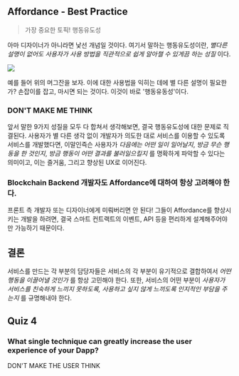 ## Affordance - Best Practice

> 가장 중요한 토픽! 행동유도성

아마 디자이너가 아니라면 낯선 개념일 것이다. 여기서 말하는 행동유도성이란, *별다른 설명이 없어도 사용자가 사용 방법을 직관적으로 쉽게 알아챌 수 있게끔 하는 성질* 이다.

![](pic-11-01.png)

예를 들어 위의 머그잔을 보자. 이에 대한 사용법을 익히는 데에 별 다른 설명이 필요한가? 손잡이를 잡고, 마시면 되는 것이다. 이것이 바로 '행동유동성'이다.

### DON'T MAKE ME THINK

앞서 말한 9가지 성질을 모두 다 합쳐서 생각해보면, 결국 행동유도성에 대한 문제로 직결된다. 사용자가 별 다른 생각 없이 개발자가 의도한 대로 서비스를 이용할 수 있도록 서비스를 개발했다면, 이말인즉슨 사용자가 *다음에는 어떤 일이 일어날지*, *방금 무슨 행동을 한 것인지*, *방금 행동이 어떤 결과를 불러일으킬지* 를 명확하게 파악할 수 있다는 의미이고, 이는 즐거움, 그리고 향상된 UX로 이어진다.

### Blockchain Backend 개발자도 Affordance에 대하여 항상 고려해야 한다.

프론트 측 개발자 또는 디자이너에게 미뤄버리면 안 된다! 그들이 Affordance를 향상시키는 개발을 하려면, 결국 스마트 컨트랙트의 이벤트, API 등을 편리하게 설계해주어야만 가능하기 때문이다.

## 결론

서비스를 만드는 각 부분의 담당자들은 서비스의 각 부분이 유기적으로 결합하여서 *어떤 행동을 이끌어낼 것인가* 를 항상 고민해야 한다. 또한, 서비스의 어떤 부분이 *사용자가 서비스를 친숙하게 느끼지 못하도록, 사용하고 싶지 않게 느끼도록 인지적인 부담을 주는지* 를 규명해내야 한다.

## Quiz 4

### What single technique can greatly increase the user experience of your Dapp?
DON'T MAKE THE USER THINK
